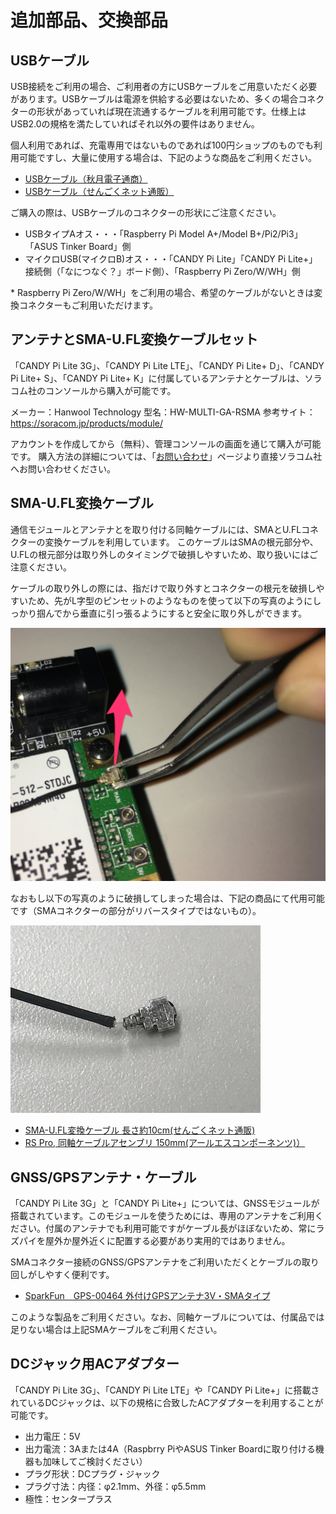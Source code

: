 <!-- toc -->

# 追加部品、交換部品

## USBケーブル

USB接続をご利用の場合、ご利用者の方にUSBケーブルをご用意いただく必要があります。USBケーブルは電源を供給する必要はないため、多くの場合コネクターの形状があっていれば現在流通するケーブルを利用可能です。仕様上はUSB2.0の規格を満たしていればそれ以外の要件はありません。

個人利用であれば、充電専用ではないものであれば100円ショップのものでも利用可能ですし、大量に使用する場合は、下記のような商品をご利用ください。

- [USBケーブル（秋月電子通商）](http://akizukidenshi.com/catalog/c/cusbcable/)
- [USBケーブル（せんごくネット通販）](https://www.sengoku.co.jp/mod/sgk_cart/search.php?cid=3684)

ご購入の際は、USBケーブルのコネクターの形状にご注意ください。

- USBタイプAオス・・・「Raspberry Pi Model A+/Model B+/Pi2/Pi3」「ASUS Tinker Board」側
- マイクロUSB(マイクロB)オス・・・「CANDY Pi Lite」「CANDY Pi Lite+」接続側（「なにつなぐ？」ボード側）、「Raspberry Pi Zero/W/WH」側

\* Raspberry Pi Zero/W/WH」をご利用の場合、希望のケーブルがないときは変換コネクターもご利用いただけます。

## アンテナとSMA-U.FL変換ケーブルセット

「CANDY Pi Lite 3G」、「CANDY Pi Lite LTE」、「CANDY Pi Lite+ D」、「CANDY Pi Lite+ S」、「CANDY Pi Lite+ K」に付属しているアンテナとケーブルは、ソラコム社のコンソールから購入が可能です。

メーカー：Hanwool Technology
型名：HW-MULTI-GA-RSMA
参考サイト：https://soracom.jp/products/module/

アカウントを作成してから（無料）、管理コンソールの画面を通じて購入が可能です。
購入方法の詳細については、「[お問い合わせ](https://soracom.jp/contact/)」ページより直接ソラコム社へお問い合わせください。

## SMA-U.FL変換ケーブル

通信モジュールとアンテナとを取り付ける同軸ケーブルには、SMAとU.FLコネクターの変換ケーブルを利用しています。
このケーブルはSMAの根元部分や、U.FLの根元部分は取り外しのタイミングで破損しやすいため、取り扱いにはご注意ください。

ケーブルの取り外しの際には、指だけで取り外すとコネクターの根元を破損しやすいため、先がL字型のピンセットのようなものを使って以下の写真のようにしっかり掴んでから垂直に引っ張るようにすると安全に取り外しができます。

![ケーブル取り外し](/assets/how-to-remove-cable.png)

なおもし以下の写真のように破損してしまった場合は、下記の商品にて代用可能です（SMAコネクターの部分がリバースタイプではないもの）。

![U.FL破損部分](/assets/broken-U.FL.jpg)

- [SMA-U.FL変換ケーブル 長さ約10cm(せんごくネット通販)](http://www.sengoku.co.jp/mod/sgk_cart/detail.php?code=2DC5-UHLE)
- [RS Pro, 同軸ケーブルアセンブリ 150mm(アールエスコンポーネンツ)）](http://jp.rs-online.com/web/p/coaxial-cable-assemblies/7942897/)

## GNSS/GPSアンテナ・ケーブル

「CANDY Pi Lite 3G」と「CANDY Pi Lite+」については、GNSSモジュールが搭載されています。このモジュールを使うためには、専用のアンテナをご利用ください。付属のアンテナでも利用可能ですがケーブル長がほぼないため、常にラズパイを屋外か屋外近くに配置する必要があり実用的ではありません。

SMAコネクター接続のGNSS/GPSアンテナをご利用いただくとケーブルの取り回しがしやすく便利です。

- [SparkFun　GPS-00464 外付けGPSアンテナ3V・SMAタイプ](https://www.sengoku.co.jp/mod/sgk_cart/detail.php?code=5DF6-U3EN)

このような製品をご利用ください。なお、同軸ケーブルについては、付属品では足りない場合は上記SMAケーブルをご利用ください。

## DCジャック用ACアダプター

「CANDY Pi Lite 3G」、「CANDY Pi Lite LTE」や「CANDY Pi Lite+」に搭載されているDCジャックは、以下の規格に合致したACアダプターを利用することが可能です。

- 出力電圧：5V
- 出力電流：3Aまたは4A（Raspbrry PiやASUS Tinker Boardに取り付ける機器も加味してご検討ください）
- プラグ形状：DCプラグ・ジャック
- プラグ寸法：内径：φ2.1mm、外径：φ5.5mm
- 極性：センタープラス
